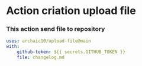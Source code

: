 # Action criation upload file

### This action send file to repository
```yml
uses: archaic10/upload-file@main
with:
    github-token: ${{ secrets.GITHUB_TOKEN }}
    file: changelog.md
```
